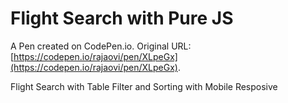 # Flight Search with Pure JS

A Pen created on CodePen.io. Original URL: [https://codepen.io/rajaovi/pen/XLpeGx](https://codepen.io/rajaovi/pen/XLpeGx).

Flight Search  with Table Filter and Sorting with Mobile Resposive 